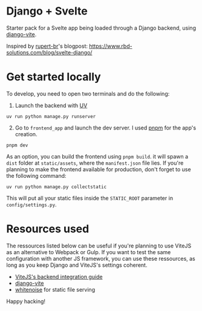 # Django + Svelte

Starter pack for a Svelte app being loaded through a Django backend, using [django-vite](https://github.com/MrBin99/django-vite/).

Inspired by [rupert-br](https://github.com/rupert-br)'s blogpost: <https://www.rbd-solutions.com/blog/svelte-django/>

# Get started locally

To develop, you need to open two terminals and do the following:

1. Launch the backend with [UV](https://docs.astral.sh/uv/)

```shell
uv run python manage.py runserver
```

2. Go to `frontend_app` and launch the dev server. I used [pnpm](https://pnpm.io/) for the app's creation.

```shell
pnpm dev
```

As an option, you can build the frontend using `pnpm build`. it will spawn a `dist` folder at `static/assets`, where the `manifest.json` file lies. If you're planning to make the frontend available for production, don't forget to use the following command:

```shell
uv run python manage.py collectstatic
```

This will put all your static files inside the `STATIC_ROOT` parameter in `config/settings.py`.

# Resources used

The ressources listed below can be useful if you're planning to use ViteJS as an alternative to Webpack or Gulp. If you want to test the same configuration with another JS framework, you can use these ressources, as long as you keep Django and ViteJS's settings coherent.

* [ViteJS's backend integration guide](https://vite.dev/guide/backend-integration.html)
* [django-vite](https://github.com/MrBin99/django-vite)
* [whitenoise](https://whitenoise.readthedocs.io/en/stable/index.html) for static file serving
  
Happy hacking!
